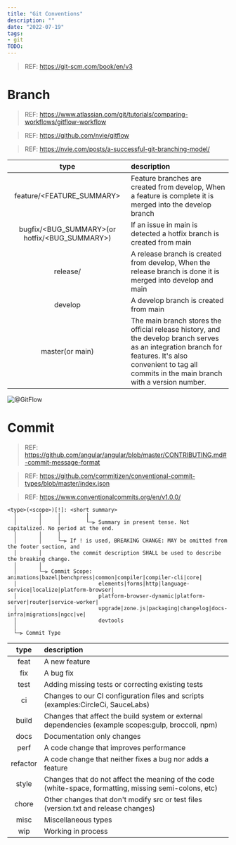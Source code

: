 ```yaml
---
title: "Git Conventions"
description: ""
date: "2022-07-19"
tags:
- git
TODO:
---
```


> REF: https://git-scm.com/book/en/v3

# Branch

> REF: https://www.atlassian.com/git/tutorials/comparing-workflows/gitflow-workflow

> REF: https://github.com/nvie/gitflow

> REF: https://nvie.com/posts/a-successful-git-branching-model/

|type|description|
|:-:|:-|
|feature/<FEATURE_SUMMARY>|Feature branches are created from develop, When a feature is complete it is merged into the develop branch|
|bugfix/<BUG_SUMMARY>(or hotfix/<BUG_SUMMARY>)|If an issue in main is detected a hotfix branch is created from main|
|release/<VERSION>|A release branch is created from develop, When the release branch is done it is merged into develop and main|
|develop|A develop branch is created from main|
|master(or main)|The main branch stores the official release history, and the develop branch serves as an integration branch for features. It's also convenient to tag all commits in the main branch with a version number.|

![@GitFlow](https://nvie.com/img/git-model@2x.png)

# Commit

> REF: https://github.com/angular/angular/blob/master/CONTRIBUTING.md#-commit-message-format

> REF: https://github.com/commitizen/conventional-commit-types/blob/master/index.json

> REF: https://www.conventionalcommits.org/en/v1.0.0/

```text
<type>(<scope>)[!]: <short summary>
  │       │     │        │
  │       │     │        └─⫸ Summary in present tense. Not capitalized. No period at the end.
  │       │     │
  │       │     └─⫸ If ! is used, BREAKING CHANGE: MAY be omitted from the footer section, and
  │       │         the commit description SHALL be used to describe the breaking change.
  │       │
  │       └─⫸ Commit Scope: animations|bazel|benchpress|common|compiler|compiler-cli|core|
  │                          elements|forms|http|language-service|localize|platform-browser|
  │                          platform-browser-dynamic|platform-server|router|service-worker|
  │                          upgrade|zone.js|packaging|changelog|docs-infra|migrations|ngcc|ve|
  │                          devtools
  │
  └─⫸ Commit Type
```

|type|description|
|:-:|:-|
|feat|A new feature|
|fix|A bug fix|
|test|Adding missing tests or correcting existing tests|
|ci|Changes to our CI configuration files and scripts (examples:CircleCi, SauceLabs)|
|build|Changes that affect the build system or external dependencies (example scopes:gulp, broccoli, npm)|
|docs|Documentation only changes|
|perf|A code change that improves performance|
|refactor|A code change that neither fixes a bug nor adds a feature|
|style|Changes that do not affect the meaning of the code (white-space, formatting, missing semi-colons, etc)|
|chore|Other changes that don't modify src or test files (version.txt and release changes)|
|misc|Miscellaneous types|
|wip|Working in process|
